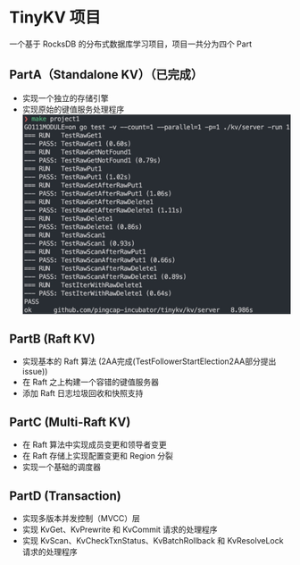 # TinyKV 项目
一个基于 RocksDB 的分布式数据库学习项目，项目一共分为四个 Part
## PartA（Standalone KV）（已完成）
- 实现一个独立的存储引擎
- 实现原始的键值服务处理程序
![alt text](images/image.png)
## PartB (Raft KV)
- 实现基本的 Raft 算法  (2AA完成(TestFollowerStartElection2AA部分提出 issue))
- 在 Raft 之上构建一个容错的键值服务器
- 添加 Raft 日志垃圾回收和快照支持
## PartC (Multi-Raft KV)
- 在 Raft 算法中实现成员变更和领导者变更
- 在 Raft 存储上实现配置变更和 Region 分裂
- 实现一个基础的调度器
## PartD (Transaction)
- 实现多版本并发控制（MVCC）层
- 实现 KvGet、KvPrewrite 和 KvCommit 请求的处理程序
- 实现 KvScan、KvCheckTxnStatus、KvBatchRollback 和 KvResolveLock 请求的处理程序